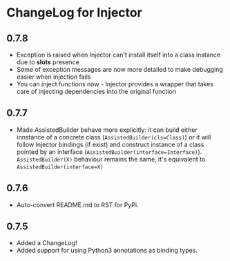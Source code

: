 # ChangeLog for Injector

## 0.7.8

- Exception is raised when Injector can't install itself into a class instance due to __slots__ presence
- Some of exception messages are now more detailed to make debugging easier when injection fails
- You can inject functions now - Injector provides a wrapper that takes care of injecting dependencies into the original function

## 0.7.7

- Made AssistedBuilder behave more explicitly: it can build either innstance of a concrete class (``AssistedBuilder(cls=Class)``) or it will follow Injector bindings (if exist) and construct instance of a class pointed by an interface (``AssistedBuilder(interface=Interface)``). ``AssistedBuilder(X)`` behaviour remains the same, it's equivalent to ``AssistedBuilder(interface=X)``

## 0.7.6

- Auto-convert README.md to RST for PyPi.

## 0.7.5

- Added a ChangeLog!
- Added support for using Python3 annotations as binding types.
